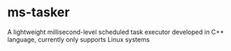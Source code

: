 # ms-tasker
A lightweight millisecond-level scheduled task executor developed in C++ language, currently only supports Linux systems

